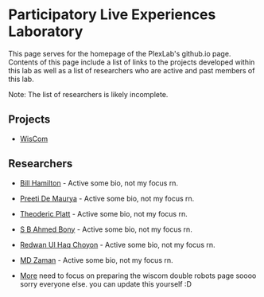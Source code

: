 ﻿# Participatory Live Experiences Laboratory

This page serves for the homepage of the PlexLab's github.io page. Contents of this page include a list of links to the projects developed within this lab as well as a list of researchers who are active and past members of this lab. 

Note: The list of researchers is likely incomplete.

## Projects

* [WisCom](./WisComm/index.md)

## Researchers

* [Bill Hamilton](some_link_if_you_want_one) - Active
some bio, not my focus rn.

* [Preeti De Maurya](some_link_if_you_want_one) - Active
some bio, not my focus rn.

* [Theoderic Platt](some_link_if_you_want_one) - Active
some bio, not my focus rn.

* [S B Ahmed Bony](some_link_if_you_want_one) - Active
some bio, not my focus rn.

* [Redwan Ul Haq Choyon](some_link_if_you_want_one) - Active
some bio, not my focus rn.

* [MD Zaman](some_link_if_you_want_one) - Active
some bio, not my focus rn.

* [More](foo)
need to focus on preparing the wiscom double robots page soooo sorry everyone else. you can update this yourself :D 
